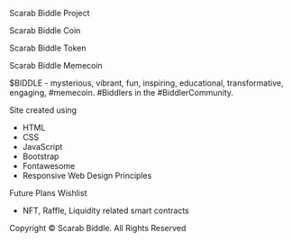 Scarab Biddle Project

Scarab Biddle Coin

Scarab Biddle Token

Scarab Biddle Memecoin

$BIDDLE - mysterious, vibrant, fun, inspiring, educational, transformative, engaging, #memecoin. #Biddlers in the #BiddlerCommunity.

Site created using

- HTML
- CSS
- JavaScript
- Bootstrap
- Fontawesome
- Responsive Web Design Principles

Future Plans Wishlist

- NFT, Raffle, Liquidity related smart contracts

Copyright © Scarab Biddle. All Rights Reserved
